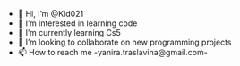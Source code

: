 - 👋 Hi, I’m @Kid021
- 👀 I’m interested in learning code
- 🌱 I’m currently learning Cs5
- 💞️ I’m looking to collaborate on new programming projects
- 📫 How to reach me -yanira.traslavina@gmail.com-

<!---
Kid021/Kid021 is a ✨ special ✨ repository because its `README.md` (this file) appears on your GitHub profile.
You can click the Preview link to take a look at your changes.
--->

